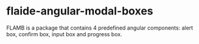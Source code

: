 # flaide-angular-modal-boxes
 FLAMB is a package that contains 4 predefined angular components: alert box, confirm box, input box and progress box.
